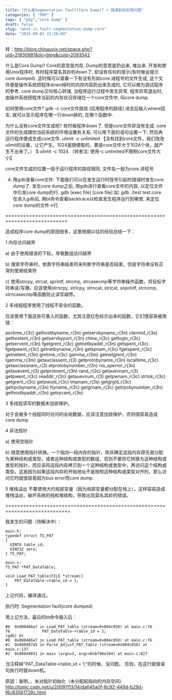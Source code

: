 ```yaml
---
title: "什么是Segmentation fault(Core Dump)? + 我遇到的实例问题"
categories: [ "PHP" ]
tags: [ "php","core dump" ]
draft: false
slug: "what-is-fault-segmentation-dump-core"
date: "2015-09-03 21:20:00"
---
```


转：http://blog.chinaunix.net/space.php?uid=21830881&do=blog&cuid=2093542

什么是Core Dump?
Core的意思是内存, Dump的意思是扔出来, 堆出来.
开发和使用Unix程序时, 有时程序莫名其妙的down了, 却没有任何的提示(有时候会提示core dumped). 这时候可以查看一下有没有形如core.进程号的文件生成, 这个文件便是操作系统把程序down掉时的内存内容扔出来生成的, 它可以做为调试程序的参考.
core dump又叫核心转储, 当程序运行过程中发生异常, 程序异常退出时, 由操作系统把程序当前的内存状况存储在一个core文件中, 叫core dump.

如何使用core文件?
gdb -c core文件路径 [应用程序的路径]
进去后输入where回车, 就可以显示程序在哪一行down掉的, 在哪个函数中.


<!--more-->


为什么没有core文件生成呢?
有时候程序down了, 但是core文件却没有生成. core文件的生成跟你当前系统的环境设置有关系, 可以用下面的语句设置一下, 然后再运行程序便成生成core文件.
ulimit -c unlimited
【没有找到core文件，我们改改ulimit的设置，让它产生。1024是随便取的，要是core文件大于1024个块，就产生不出来了。）
$ ulimit -c 1024 （转者注: 使用-c unlimited不限制core文件大小】

core文件生成的位置一般于运行程序的路径相同, 文件名一般为core.进程号

4. 用gdb查看core文件:
下面我们可以在发生运行时信号引起的错误时发生core dump了.
发生core dump之后, 用gdb进行查看core文件的内容, 以定位文件中引发core dump的行.
gdb [exec file] [core file]
如:
gdb ./test test.core
在进入gdb后, 用bt命令查看backtrace以检查发生程序运行到哪里, 来定位core dump的文件->行.

===========================================================================

造成程序core dump的原因很多，这里根据以往的经验总结一下：

1 内存访问越界

  a) 由于使用错误的下标，导致数组访问越界

  b) 搜索字符串时，依靠字符串结束符来判断字符串是否结束，但是字符串没有正常的使用结束符

  c) 使用strcpy, strcat, sprintf, strcmp, strcasecmp等字符串操作函数，将目标字符串读/写爆。应该使用strncpy, strlcpy, strncat, strlcat, snprintf, strncmp, strncasecmp等函数防止读写越界。

 

2 多线程程序使用了线程不安全的函数。

应该使用下面这些可重入的函数，尤其注意红色标示出来的函数，它们很容易被用错：

asctime_r(3c) gethostbyname_r(3n) getservbyname_r(3n) ctermid_r(3s) gethostent_r(3n) getservbyport_r(3n) ctime_r(3c) getlogin_r(3c) getservent_r(3n) fgetgrent_r(3c) getnetbyaddr_r(3n) getspent_r(3c) fgetpwent_r(3c) getnetbyname_r(3n) getspnam_r(3c) fgetspent_r(3c) getnetent_r(3n) gmtime_r(3c) gamma_r(3m) getnetgrent_r(3n) lgamma_r(3m) getauclassent_r(3) getprotobyname_r(3n) localtime_r(3c) getauclassnam_r(3) etprotobynumber_r(3n) nis_sperror_r(3n) getauevent_r(3) getprotoent_r(3n) rand_r(3c) getauevnam_r(3) getpwent_r(3c) readdir_r(3c) getauevnum_r(3) getpwnam_r(3c) strtok_r(3c) getgrent_r(3c) getpwuid_r(3c) tmpnam_r(3s) getgrgid_r(3c) getrpcbyname_r(3n) ttyname_r(3c) getgrnam_r(3c) getrpcbynumber_r(3n) gethostbyaddr_r(3n) getrpcent_r(3n)

 

3 多线程读写的数据未加锁保护。

对于会被多个线程同时访问的全局数据，应该注意加锁保护，否则很容易造成core dump

 

4 非法指针

  a) 使用空指针

  b) 随意使用指针转换。一个指向一段内存的指针，除非确定这段内存原先就分配为某种结构或类型，或者这种结构或类型的数组，否则不要将它转换为这种结构或类型的指针，而应该将这段内存拷贝到一个这种结构或类型中，再访问这个结构或类型。这是因为如果这段内存的开始地址不是按照这种结构或类型对齐的，那么访问它时就很容易因为bus error而core dump.

 

5 堆栈溢出
不要使用大的局部变量（因为局部变量都分配在栈上），这样容易造成堆栈溢出，破坏系统的栈和堆结构，导致出现莫名其妙的错误。

============================================================================

我发生的问题（待解决中）：

    main.h:
    typedef struct TS_PAT
    {
      UINT8 table_id;
      UINT32 zero;
    } TS_PAT;
    
    main.c:
    TS_PAT *PAT_DataTable;
    
    void Load_PAT_table(FILE *stream){
        PAT_DataTable->table_id = 1;
    }

上记代码，编译通过。


执行时:
Segmentation fault(core dumped)


用上记方法，最后的bt命令输入后：

    #0  0x080486e7 in Load_PAT_table (stream=0x804c050) at main.c:76
    76              PAT_DataTable->table_id = 1;
    (gdb) bt
    #0  0x080486e7 in Load_PAT_table (stream=0x804c050) at main.c:76
    #1  0x080487a5 in Parse_Adjust_PAT_table (stream=0x804c050) at main.c:137
    #2  0x08049651 in main (argn=3, argc=0xbf96e284) at main.c:827

当注释掉”PAT_DataTable->table_id = 1;“的时候，没问题。
否则，在这行赋值语句执行时就down机。

原因：查明，，未对指针初始化（未分配起指向的内存空间）
http://topic.csdn.net/u/20091113/14/da645a0f-8c92-449d-b29d-f6c83561728c.html
